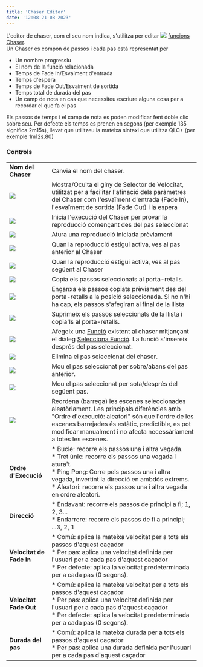 ```yaml
---
title: 'Chaser Editor'
date: '12:08 21-08-2023'
---
```


L'editor de chaser, com el seu nom indica, s'utilitza per editar ![](/basics/chaser.png) [funcions Chaser](/basics/glossary-and-concepts#chaser).  
Un Chaser es compon de passos i cada pas està representat per

* Un nombre progressiu
* El nom de la funció relacionada
* Temps de Fade In/Esvaiment d'entrada
* Temps d'espera
* Temps de Fade Out/Esvaiment de sortida
* Temps total de durada del pas
* Un camp de nota en cas que necessiteu escriure alguna cosa per a recordar el que fa el pas

Els passos de temps i el camp de nota es poden modificar fent doble clic sobre seu. Per defecte els temps es prenen en segons (per exemple 135 significa 2m15s), llevat que utilitzeu la mateixa sintaxi que utilitza QLC+ (per exemple 1m12s.80)

### Controls

|     |     |
| --- | --- |
| **Nom del Chaser** | Canvia el nom del chaser. |
| ![](/basics/speed.png) | Mostra/Oculta el giny de Selector de Velocitat, utilitzat per a facilitar l'afinació dels paràmetres del Chaser com l'esvaïment d'entrada (Fade In), l'esvaïment de sortida (Fade Out) i la espera |
| ![](/basics/player_play.png) | Inicia l'execució del Chaser per provar la reproducció començant des del pas seleccionat |
| ![](/basics/player_stop.png) | Atura una reproducció iniciada prèviament |
| ![](/basics/back.png) | Quan la reproducció estigui activa, ves al pas anterior al Chaser |
| ![](/basics/forward.png) | Quan la reproducció estigui activa, ves al pas següent al Chaser |
| ![](/basics/editcopy.png) | Copia els passos seleccionats al porta-retalls. |
| ![](/basics/editpaste.png) | Enganxa els passos copiats prèviament des del porta-retalls a la posició seleccionada. Si no n'hi ha cap, els passos s'afegiran al final de la llista |
| ![](/basics/editcut.png) | Suprimeix els passos seleccionats de la llista i copia'ls al porta-retalls. |
| ![](/basics/edit_add.png) | Afegeix una [Funció](/basics/glossary-and-concepts#functions) existent al chaser mitjançant el diàleg [Selecciona Funció](../function-selection). La funció s'insereix després del pas seleccionat. |
| ![](/basics/edit_remove.png) | Elimina el pas seleccionat del chaser. |
| ![](/basics/up.png) | Mou el pas seleccionat per sobre/abans del pas anterior. |
| ![](/basics/down.png) | Mou el pas seleccionat per sota/després del següent pas. |
| ![](/basics/random.png) | Reordena (barrega) les escenes seleccionades aleatòriament. Les principals diferències amb "Ordre d'execució: aleatori" són que l'ordre de les escenes barrejades és estàtic, predictible, es pot modificar manualment i no afecta necessàriament a totes les escenes. |
| **Ordre d'Execució** | * Bucle: recorre els passos una i altra vegada.<br>* Tret únic: recorre els passos una vegada i atura't.<br>* Ping Pong: Corre pels passos una i altra vegada, invertint la direcció en ambdós extrems.<br>* Aleatori: recorre els passos una i altra vegada en ordre aleatori. |
| **Direcció** | * Endavant: recorre els passos de principi a fi; 1, 2, 3...<br>* Endarrere: recorre els passos de fi a principi; ...3, 2, 1 |
| **Velocitat de Fade In** | * Comú: aplica la mateixa velocitat per a tots els passos d'aquest caçador<br>* Per pas: aplica una velocitat definida per l'usuari per a cada pas d'aquest caçador<br>* Per defecte: aplica la velocitat predeterminada per a cada pas (0 segons). |
| **Velocitat Fade Out** | * Comú: aplica la mateixa velocitat per a tots els passos d'aquest caçador<br>* Per pas: aplica una velocitat definida per l'usuari per a cada pas d'aquest caçador<br>* Per defecte: aplica la velocitat predeterminada per a cada pas (0 segons). |
| **Durada del pas** | * Comú: aplica la mateixa durada per a tots els passos d'aquest caçador<br>* Per pas: aplica una durada definida per l'usuari per a cada pas d'aquest caçador |